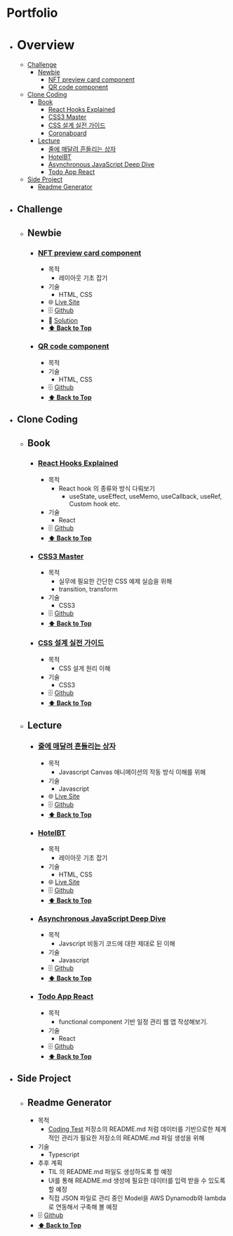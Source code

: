 # Portfolio

- # Overview
  - [Challenge](#challenge)
    - [Newbie](#newbie)
      - [NFT preview card component](#nft-preview-card-component)
      - [QR code component](#qr-code-component)
  - [Clone Coding](#clone-coding)
    - [Book](#book)
      - [React Hooks Explained](#react-hooks-explained)
      - [CSS3 Master](#css3-master)
      - [CSS 설계 실전 가이드](#css-설계-실전-가이드)
      - [Coronaboard](#coronaboard)
    - [Lecture](#lecture)
      - [줄에 매달려 흔들리는 상자](#줄에-매달려-흔들리는-상자) 
      - [HotelBT](#hotelbt)
      - [Asynchronous JavaScript Deep Dive](#asynchronous-javascript-deep-dive)
      - [Todo App React](#todo-app-react)
  - [Side Project](#side-project)
    - [Readme Generator](#readme-generator) 

- ## Challenge
  - ## Newbie
    - ### [NFT preview card component](https://www.frontendmentor.io/challenges/nft-preview-card-component-SbdUL_w0U)
      - 목적
        - 레이아웃 기초 잡기
      - 기술 
        - HTML, CSS
      - 🌐 [Live Site](https://philosopherprogrammer.github.io/NFT-preview-card-component/)
      - 🗄️ [Github](https://github.com/PhilosopherProgrammer/NFT-preview-card-component)
      - 🔮 [Solution](https://www.frontendmentor.io/solutions/nft-preview-card-component-9Vy2c_qQd)
      - **[⬆ Back to Top](#overview)**
    - ### [QR code component](https://www.frontendmentor.io/challenges/qr-code-component-iux_sIO_H)
      - 목적
      - 기술
        - HTML, CSS
      - 🗄️ [Github](https://github.com/PhilosopherProgrammer/QR-code-component)
      - **[⬆ Back to Top](#overview)**

- ## Clone Coding
  - ## Book
    - ### [React Hooks Explained](http://www.kyobobook.co.kr/product/detailViewKor.laf?ejkGb=KOR&mallGb=KOR&barcode=9791160508796&orderClick=LEa&Kc=)
      - 목적
        - React hook 의 종류와 방식 다뤄보기
          - useState, useEffect, useMemo, useCallback, useRef, Custom hook etc.
      - 기술
        - React
      - 🗄️ [Github](https://github.com/PhilosopherProgrammer/React-Hooks-Explained)
      - **[⬆ Back to Top](#overview)**

    - ### [CSS3 Master](http://www.kyobobook.co.kr/product/detailViewKor.laf?ejkGb=KOR&mallGb=KOR&barcode=9788966260867&orderClick=LAW&Kc=)
      - 목적
        - 실무에 필요한 간단한 CSS 예제 실습을 위해
        - transition, transform
      - 기술
        - CSS3
      - 🗄️ [Github](https://github.com/PhilosopherProgrammer/CSS3-Master)
      -   **[⬆ Back to Top](#overview)**


    - ### [CSS 설계 실전 가이드](http://www.kyobobook.co.kr/product/detailViewKor.laf?ejkGb=KOR&mallGb=KOR&barcode=9791190665810&orderClick=LAG&Kc=)
      - 목적
        - CSS 설게 원리 이해
      - 기술
        - CSS3
      - 🗄️ [Github](https://github.com/PhilosopherProgrammer/CSS-Design-Practical-Guide)
      - **[⬆ Back to Top](#overview)**

  - ## Lecture
    - ### [줄에 매달려 흔들리는 상자](https://www.youtube.com/watch?v=XNxkVVK6m80&list=PLGf_tBShGSDNGHhFBT4pKFRMpiBrZJXCm&index=3)
      - 목적
        - Javascript Canvas 애니메이션의 작동 방식 이해를 위해
      - 기술
        - Javascript
      - 🌐 [Live Site](https://philosopherprogrammer.github.io/swaying-box-hanging-from-a-string/)
      - 🗄️ [Github](https://github.com/PhilosopherProgrammer/swaying-box-hanging-from-a-string)
      - **[⬆ Back to Top](#overview)**

    - ### [HotelBT](https://www.udemy.com/course/modern-html-css-from-the-beginning/)
      - 목적 
        - 레이아웃 기초 잡기
      - 기술
        - HTML, CSS
      - 🌐 [Live Site](https://philosopherprogrammer.github.io/hotel-BT/)
      - 🗄️ [Github](https://github.com/PhilosopherProgrammer/hotel-BT)
      - **[⬆ Back to Top](#overview)**

    - ### [Asynchronous JavaScript Deep Dive](https://www.udemy.com/course/asynchronous-javascript-deep-dive/)
      - 목적
        - Javscript 비동기 코드에 대한 제대로 된 이해
      - 기술
        - Javascript
      - 🗄️ [Github](https://github.com/PhilosopherProgrammer/Asynchronous-JavaScript-Deep-Dive)
      - **[⬆ Back to Top](#overview)**

    - ### [Todo App React](https://github.com/PhilosopherProgrammer/todo-app-react)
      - 목적
        - functional component 기반 일정 관리 웹 앱 작성해보기.
      - 기술
        - React
      - 🗄️ [Github](https://github.com/PhilosopherProgrammer/todo-app-react)
      - **[⬆ Back to Top](#overview)**

- ## Side Project
  - ## Readme Generator
    - 목적
      - [Coding Test](https://github.com/PhilosopherProgrammer/Coding-Test-Practice) 저장소의 README.md 처럼 데이터를 기반으로한 체계적인 관리가 필요한 저장소의 README.md 파일 생성을 위해
    - 기술
      - Typescript 
    - 추후 계획
      - TIL 의 README.md 파일도 생성하도록 할 예정
      - UI를 통해 README.md 생성에 필요한 데이터를 입력 받을 수 있도록 할 예정
      - 직접 JSON 파일로 관리 중인 Model을 AWS Dynamodb와 lambda로 연동해서 구축해 볼 예정
    - 🗄️ [Github](https://github.com/PhilosopherProgrammer/readme-generator)
    - **[⬆ Back to Top](#overview)**

